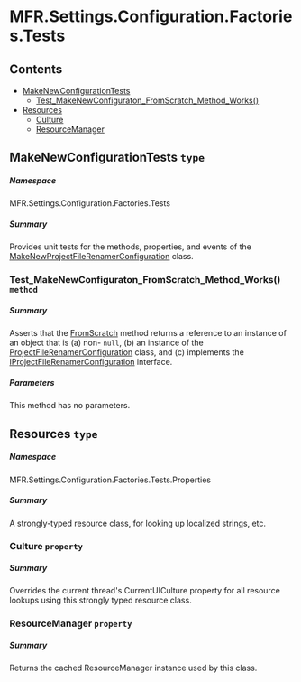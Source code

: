 <a name='assembly'></a>
# MFR.Settings.Configuration.Factories.Tests

## Contents

- [MakeNewConfigurationTests](#T-MFR-Settings-Configuration-Factories-Tests-MakeNewConfigurationTests 'MFR.Settings.Configuration.Factories.Tests.MakeNewConfigurationTests')
  - [Test_MakeNewConfiguraton_FromScratch_Method_Works()](#M-MFR-Settings-Configuration-Factories-Tests-MakeNewConfigurationTests-Test_MakeNewConfiguraton_FromScratch_Method_Works 'MFR.Settings.Configuration.Factories.Tests.MakeNewConfigurationTests.Test_MakeNewConfiguraton_FromScratch_Method_Works')
- [Resources](#T-MFR-Settings-Configuration-Factories-Tests-Properties-Resources 'MFR.Settings.Configuration.Factories.Tests.Properties.Resources')
  - [Culture](#P-MFR-Settings-Configuration-Factories-Tests-Properties-Resources-Culture 'MFR.Settings.Configuration.Factories.Tests.Properties.Resources.Culture')
  - [ResourceManager](#P-MFR-Settings-Configuration-Factories-Tests-Properties-Resources-ResourceManager 'MFR.Settings.Configuration.Factories.Tests.Properties.Resources.ResourceManager')

<a name='T-MFR-Settings-Configuration-Factories-Tests-MakeNewConfigurationTests'></a>
## MakeNewConfigurationTests `type`

##### Namespace

MFR.Settings.Configuration.Factories.Tests

##### Summary

Provides unit tests for the methods, properties, and events of the
[MakeNewProjectFileRenamerConfiguration](#T-MFR-Settings-Configuration-Factories-MakeNewProjectFileRenamerConfiguration 'MFR.Settings.Configuration.Factories.MakeNewProjectFileRenamerConfiguration')
class.

<a name='M-MFR-Settings-Configuration-Factories-Tests-MakeNewConfigurationTests-Test_MakeNewConfiguraton_FromScratch_Method_Works'></a>
### Test_MakeNewConfiguraton_FromScratch_Method_Works() `method`

##### Summary

Asserts that the
[FromScratch](#M-MFR-Settings-ProjectFileRenamerConfiguration-Factories-MakeNewProjectFileRenamerConfiguration-FromScratch 'MFR.Settings.ProjectFileRenamerConfiguration.Factories.MakeNewProjectFileRenamerConfiguration.FromScratch')
method returns a reference to an instance of an object that is (a) non-
`null`, (b) an instance of the
[ProjectFileRenamerConfiguration](#T-MFR-Settings-Configuration-ProjectFileRenamerConfiguration 'MFR.Settings.Configuration.ProjectFileRenamerConfiguration') class, and (c)
implements the
[IProjectFileRenamerConfiguration](#T-MFR-Settings-Configuration-Interfaces-IProjectFileRenamerConfiguration 'MFR.Settings.Configuration.Interfaces.IProjectFileRenamerConfiguration')
interface.

##### Parameters

This method has no parameters.

<a name='T-MFR-Settings-Configuration-Factories-Tests-Properties-Resources'></a>
## Resources `type`

##### Namespace

MFR.Settings.Configuration.Factories.Tests.Properties

##### Summary

A strongly-typed resource class, for looking up localized strings, etc.

<a name='P-MFR-Settings-Configuration-Factories-Tests-Properties-Resources-Culture'></a>
### Culture `property`

##### Summary

Overrides the current thread's CurrentUICulture property for all
  resource lookups using this strongly typed resource class.

<a name='P-MFR-Settings-Configuration-Factories-Tests-Properties-Resources-ResourceManager'></a>
### ResourceManager `property`

##### Summary

Returns the cached ResourceManager instance used by this class.
